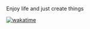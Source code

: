 Enjoy life and just create things

[![wakatime](https://wakatime.com/badge/user/58e91e50-0298-48e9-b2b6-8567cfc4f2fe.svg)](https://wakatime.com/@58e91e50-0298-48e9-b2b6-8567cfc4f2fe)
